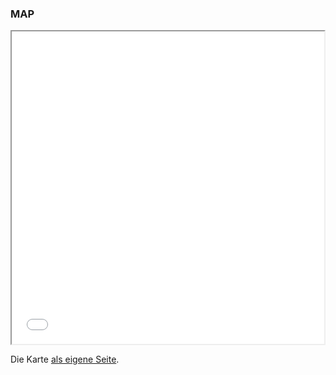 
### MAP

<iframe src="map.html" height="500" width="500"></iframe>

Die Karte [als eigene Seite](map.html).
